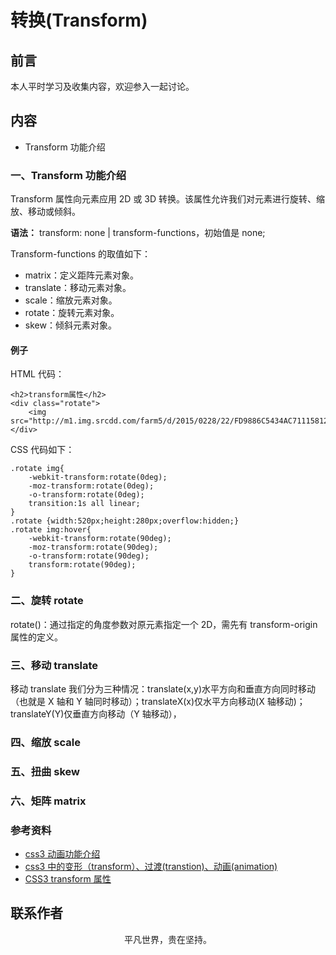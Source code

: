 # 转换(Transform)

## 前言

本人平时学习及收集内容，欢迎参入一起讨论。

## 内容

- Transform 功能介绍

### 一、Transform 功能介绍

Transform 属性向元素应用 2D 或 3D 转换。该属性允许我们对元素进行旋转、缩放、移动或倾斜。

**语法：** transform: none | transform-functions，初始值是 none;

Transform-functions 的取值如下：

- matrix：定义距阵元素对象。
- translate：移动元素对象。
- scale：缩放元素对象。
- rotate：旋转元素对象。
- skew：倾斜元素对象。

#### 例子

HTML 代码：

```
<h2>transform属性</h2>
<div class="rotate">
    <img src="http://m1.img.srcdd.com/farm5/d/2015/0228/22/FD9886C5434AC71115812ED3DB6409B9_B500_900_500_269.jpeg"/>
</div>
```

CSS 代码如下：

```
.rotate img{
    -webkit-transform:rotate(0deg);
    -moz-transform:rotate(0deg);
    -o-transform:rotate(0deg);
    transition:1s all linear;
}
.rotate {width:520px;height:280px;overflow:hidden;}
.rotate img:hover{
    -webkit-transform:rotate(90deg);
    -moz-transform:rotate(90deg);
    -o-transform:rotate(90deg);
    transform:rotate(90deg);
}
```

### 二、旋转 rotate

rotate(<angle>)：通过指定的角度参数对原元素指定一个 2D，需先有 transform-origin 属性的定义。

### 三、移动 translate

移动 translate 我们分为三种情况：translate(x,y)水平方向和垂直方向同时移动（也就是 X 轴和 Y 轴同时移动）；translateX(x)仅水平方向移动(X 轴移动)；translateY(Y)仅垂直方向移动（Y 轴移动），

### 四、缩放 scale

### 五、扭曲 skew

### 六、矩阵 matrix

### 参考资料

- [css3 动画功能介绍](https://www.cnblogs.com/tugenhua0707/p/4306760.html)
- [css3 中的变形（transform）、过渡(transtion)、动画(animation)](https://www.cnblogs.com/qianduanjingying/p/4937574.html)
- [CSS3 transform 属性](https://www.w3school.com.cn/cssref/pr_transform.asp)

## 联系作者

<div align="center">
    <p>
        平凡世界，贵在坚持。
    </p>
    <img :src="$withBase('/about/contact.png')" />
</div>
